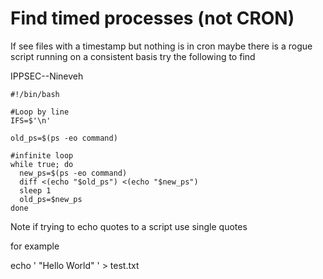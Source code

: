 # Find timed processes \(not CRON\)

If see files with a timestamp but nothing is in cron maybe there is a rogue script running on a consistent basis try the following to find

IPPSEC--Nineveh

```text
#!/bin/bash

#Loop by line
IFS=$'\n'

old_ps=$(ps -eo command)

#infinite loop
while true; do
  new_ps=$(ps -eo command)
  diff <(echo "$old_ps") <(echo "$new_ps")
  sleep 1
  old_ps=$new_ps
done
```

Note if trying to echo quotes to a script use single quotes

for example

echo ' "Hello World" ' &gt; test.txt

